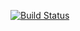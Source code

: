 
[![Build Status](https://travis-ci.org/cstudio7/Automart-app.svg?branch=develop)](https://travis-ci.org/cstudio7/Automart-app)
